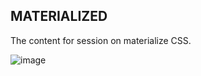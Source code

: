 MATERIALIZED
------------
The content for session on materialize CSS.

![image](https://user-images.githubusercontent.com/26179770/32067846-26a5e774-baa2-11e7-81d7-8ba186dd1878.png)
